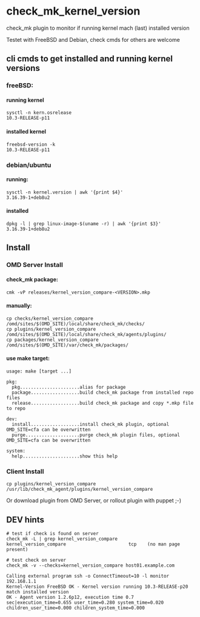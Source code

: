 # check_mk_kernel_version

check_mk plugin to monitor if running kernel mach (last) installed version

Testet with FreeBSD and Debian, check cmds for others are welcome

## cli cmds to get installed and running kernel versions
### freeBSD:
#### running kernel

    sysctl -n kern.osrelease 
    10.3-RELEASE-p11

#### installed kernel

    freebsd-version -k 
    10.3-RELEASE-p11

### debian/ubuntu
#### running:

    sysctl -n kernel.version | awk '{print $4}'
    3.16.39-1+deb8u2

#### installed 

    dpkg -l | grep linux-image-$(uname -r) | awk '{print $3}'
    3.16.39-1+deb8u2


## Install

### OMD Server Install

#### check_mk package:
```
cmk -vP releases/kernel_version_compare-<VERSION>.mkp
```

#### manually:
```
cp checks/kernel_version_compare /omd/sites/$(OMD_SITE)/local/share/check_mk/checks/
cp plugins/kernel_version_compare /omd/sites/$(OMD_SITE)/local/share/check_mk/agents/plugins/
cp packages/kernel_version_compare /omd/sites/$(OMD_SITE)/var/check_mk/packages/
```  

#### use make target:
```
usage: make [target ...]

pkg:
  pkg......................alias for package
  package..................build check_mk package from installed repo files
  release..................build check_mk package and copy *.mkp file to repo

dev:
  install..................install check_mk plugin, optional OMD_SITE=cfa can be overwritten
  purge....................purge check_mk plugin files, optional OMD_SITE=cfa can be overwritten

system:
  help.....................show this help
```

### Client Install
```
cp plugins/kernel_version_compare /usr/lib/check_mk_agent/plugins/kernel_version_compare
```
Or download plugin from OMD Server, or rollout plugin with puppet ;-)


## DEV hints

```
# test if check is found on server
check_mk -L | grep kernel_version_compare
kernel_version_compare                       tcp    (no man page present)

# test check on server
check_mk -v --checks=kernel_version_compare host01.example.com

Calling external program ssh -o ConnectTimeout=10 -l monitor 192.168.1.1
Kernel-Version FreeBSD OK - Kernel version running 10.3-RELEASE-p20 match installed version
OK - Agent version 1.2.6p12, execution time 0.7 sec|execution_time=0.655 user_time=0.280 system_time=0.020 children_user_time=0.000 children_system_time=0.000

```

